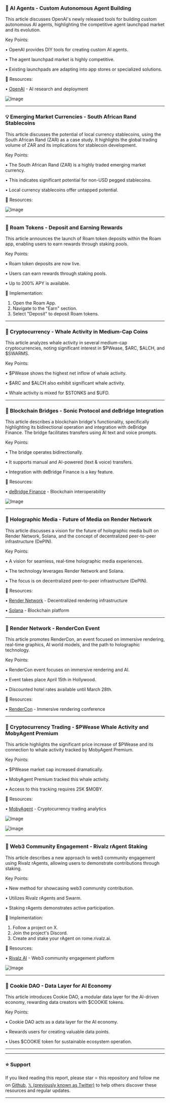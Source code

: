 ### 🤖 AI Agents - Custom Autonomous Agent Building

This article discusses OpenAI's newly released tools for building custom autonomous AI agents, highlighting the competitive agent launchpad market and its evolution.

Key Points:

• OpenAI provides DIY tools for creating custom AI agents.

• The agent launchpad market is highly competitive.

• Existing launchpads are adapting into app stores or specialized solutions.


🔗 Resources:

• [OpenAI](https://openai.com/) -  AI research and deployment

![Image](https://pbs.twimg.com/ext_tw_video_thumb/1899531310797926400/pu/img/orlSYJbODzqG9nDs.jpg)


---
### 💡 Emerging Market Currencies - South African Rand Stablecoins

This article discusses the potential of local currency stablecoins, using the South African Rand (ZAR) as a case study.  It highlights the global trading volume of ZAR and its implications for stablecoin development.

Key Points:

• The South African Rand (ZAR) is a highly traded emerging market currency.

• This indicates significant potential for non-USD pegged stablecoins.

• Local currency stablecoins offer untapped potential.


🔗 Resources:

![Image](https://pbs.twimg.com/media/Gl5YY8QXwAAFlb1?format=jpg&name=small)


---
### 🚀 Roam Tokens - Deposit and Earning Rewards

This article announces the launch of Roam token deposits within the Roam app, enabling users to earn rewards through staking pools.

Key Points:

• Roam token deposits are now live.

• Users can earn rewards through staking pools.

• Up to 200% APY is available.


🚀 Implementation:

1. Open the Roam App.
2. Navigate to the "Earn" section.
3. Select "Deposit" to deposit Roam tokens.


---
### 🤖 Cryptocurrency - Whale Activity in Medium-Cap Coins

This article analyzes whale activity in several medium-cap cryptocurrencies, noting significant interest in $PWease, $ARC, $ALCH, and $SWARMS.

Key Points:

• $PWease shows the highest net inflow of whale activity.

• $ARC and $ALCH also exhibit significant whale activity.

• Whale activity is mixed for $STONKS and $UFD.


---
### 🤖 Blockchain Bridges - Sonic Protocol and deBridge Integration

This article describes a blockchain bridge's functionality, specifically highlighting its bidirectional operation and integration with deBridge Finance. The bridge facilitates transfers using AI text and voice prompts.

Key Points:

• The bridge operates bidirectionally.

• It supports manual and AI-powered (text & voice) transfers.

• Integration with deBridge Finance is a key feature.


🔗 Resources:

• [deBridge Finance](https://x.com/deBridgeFinance) - Blockchain interoperability

![Image](https://pbs.twimg.com/media/Gl4XtzqWkAA8sWB?format=jpg&name=small)


---
### 🤖 Holographic Media - Future of Media on Render Network

This article discusses a vision for the future of holographic media built on Render Network, Solana, and the concept of decentralized peer-to-peer infrastructure (DePIN).


Key Points:

• A vision for seamless, real-time holographic media experiences.

• The technology leverages Render Network and Solana.

•  The focus is on decentralized peer-to-peer infrastructure (DePIN).


🔗 Resources:

• [Render Network](https://x.com/rendernetwork) -  Decentralized rendering infrastructure

• [Solana](https://x.com/solana) - Blockchain platform


---
### 🚀 Render Network - RenderCon Event

This article promotes RenderCon, an event focused on immersive rendering, real-time graphics, AI world models, and the path to holographic technology.


Key Points:

• RenderCon event focuses on immersive rendering and AI.

• Event takes place April 15th in Hollywood.

• Discounted hotel rates available until March 28th.


🔗 Resources:

• [RenderCon](https://t.co/idfNjckZhc) -  Immersive rendering conference


---
### 🤖 Cryptocurrency Trading - $PWease Whale Activity and MobyAgent Premium

This article highlights the significant price increase of $PWease and its connection to whale activity tracked by MobyAgent Premium.

Key Points:

• $PWease market cap increased dramatically.

• MobyAgent Premium tracked this whale activity.

• Access to this tracking requires 25K $MOBY.


🔗 Resources:

• [MobyAgent](https://x.com/mobyagent) - Cryptocurrency trading analytics

![Image](https://pbs.twimg.com/media/Gl3AG05XkAAIjrn?format=jpg&name=900x900)

![Image](https://pbs.twimg.com/media/GlJlDqCWsAA7BPe?format=jpg&name=240x240)


---
### 🚀 Web3 Community Engagement - Rivalz rAgent Staking

This article describes a new approach to web3 community engagement using Rivalz rAgents, allowing users to demonstrate contributions through staking.

Key Points:

• New method for showcasing web3 community contribution.

• Utilizes Rivalz rAgents and Swarm.

•  Staking rAgents demonstrates active participation.


🚀 Implementation:

1. Follow a project on X.
2. Join the project's Discord.
3. Create and stake your rAgent on rome.rivalz.ai.


🔗 Resources:

• [Rivalz AI](https://t.co/YZyOD2nijX) - Web3 community engagement platform

![Image](https://pbs.twimg.com/ext_tw_video_thumb/1899858140000124928/pu/img/QETr9lg0Cc-shmVs.jpg)


---
### 🤖 Cookie DAO - Data Layer for AI Economy

This article introduces Cookie DAO, a modular data layer for the AI-driven economy, rewarding data creators with $COOKIE tokens.

Key Points:

• Cookie DAO acts as a data layer for the AI economy.

• Rewards users for creating valuable data points.

• Uses $COOKIE token for sustainable ecosystem operation.


---


---

### ⭐️ Support

If you liked reading this report, please star ⭐️ this repository and follow me on [Github](https://github.com/Drix10), [𝕏 (previously known as Twitter)](https://x.com/DRIX_10_) to help others discover these resources and regular updates.

---